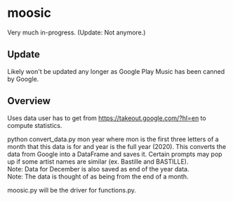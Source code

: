 # moosic

Very much in-progress. (Update: Not anymore.)

## Update

Likely won't be updated any longer as Google Play Music has been canned by Google. 

## Overview

Uses data user has to get from https://takeout.google.com/?hl=en to compute statistics. 

python convert_data.py mon year 
where mon is the first three letters of a month that this data is for and year is the full year (2020). 
This converts the data from Google into a DataFrame and saves it. Certain prompts may pop up if some artist names are similar (ex. Bastille and BASTILLE).  
Note: Data for December is also saved as end of the year data.  
Note: The data is thought of as being from the end of a month. 

moosic.py will be the driver for functions.py. 

